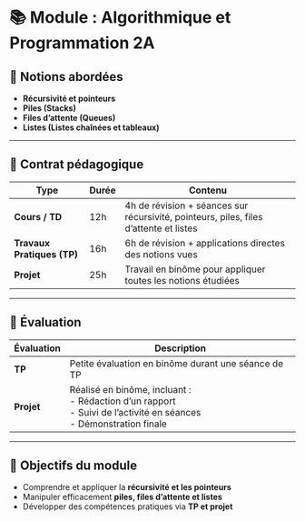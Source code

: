 # 📚 Module : Algorithmique et Programmation 2A

## 🔹 Notions abordées
- **Récursivité et pointeurs**  
- **Piles (Stacks)**  
- **Files d’attente (Queues)**  
- **Listes (Listes chaînées et tableaux)**  

---

## 🔹 Contrat pédagogique

| Type | Durée | Contenu |
|------|-------|---------|
| **Cours / TD** | 12h | 4h de révision + séances sur récursivité, pointeurs, piles, files d’attente et listes |
| **Travaux Pratiques (TP)** | 16h | 6h de révision + applications directes des notions vues |
| **Projet** | 25h | Travail en binôme pour appliquer toutes les notions étudiées |

---

## 🔹 Évaluation
| Évaluation | Description |
|------------|-------------|
| **TP** | Petite évaluation en binôme durant une séance de TP |
| **Projet** | Réalisé en binôme, incluant :<br>- Rédaction d’un rapport<br>- Suivi de l’activité en séances<br>- Démonstration finale |

---

## 🎯 Objectifs du module
- Comprendre et appliquer la **récursivité et les pointeurs**  
- Manipuler efficacement **piles, files d’attente et listes**  
- Développer des compétences pratiques via **TP et projet**
